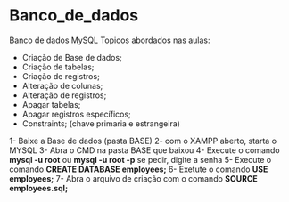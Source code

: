 # Banco_de_dados
 Banco de dados MySQL
Topicos abordados nas aulas:
- Criação de Base de dados;
- Criação de tabelas;
- Criação de registros;
- Alteração de colunas;
- Alteração de registros;
- Apagar tabelas;
- Apagar registros específicos;
- Constraints; (chave primaria e estrangeira)

1- Baixe a Base de dados (pasta BASE)
2- com o XAMPP aberto, starta o MYSQL
3- Abra o CMD na pasta BASE que baixou
4- Execute o comando **mysql -u root**
ou **mysql -u root -p** 
se pedir, digite a senha
5- Execute o comando **CREATE DATABASE employees;**
6- Exetute o comando **USE employees;**
7- Abra o arquivo de criação com o comando **SOURCE employees.sql;**	
